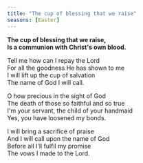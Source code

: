 ```yaml
---
title: "The cup of blessing that we raise"
seasons: [Easter]
---
```


**The cup of blessing that we raise,   
Is a communion with Christ's own blood.**

Tell me how can I repay the Lord   
For all the goodness He has shown to me   
I will lift up the cup of salvation   
The name of God I will call.

O how precious in the sight of God   
The death of those so faithful and so true   
I'm your servant, the child of your handmaid   
Yes, you have loosened my bonds.

I will bring a sacrifice of praise   
And I will call upon the name of God   
Before all I'll fulfil my promise   
The vows I made to the Lord.
